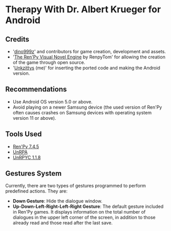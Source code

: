 # Therapy With Dr. Albert Krueger for Android

## Credits

- '[dino999z](https://x.com/dino999z)' and contributors for game creation, development and assets.
- '[The Ren'Py Visual Novel Engine](https://renpy.org/) by RenpyTom' for allowing the creation of the game through open source.
- '[Unkzittys](https://github.com/Unkzittys) (me)' for inserting the ported code and making the Android version.

## Recommendations

- Use Android OS version 5.0 or above.
- Avoid playing on a newer Samsung device (the used version of Ren'Py often causes crashes on Samsung devices with operating system version 11 or above).

## Tools Used

- [Ren'Py 7.4.5](https://www.renpy.org/release/7.4.5)
- [UnRPA](https://github.com/Lattyware/unrpa)
- [UnRPYC 1.1.8](https://github.com/CensoredUsername/unrpyc)

## Gestures System

Currently, there are two types of gestures programmed to perform predefined actions. They are:

- **Down Gesture**: Hide the dialogue window.
- **Up-Down-Left-Right-Left-Right Gesture**: The default gesture included in Ren'Py games. It displays information on the total number of dialogues in the upper left corner of the screen, in addition to those already read and those read after the last save.
